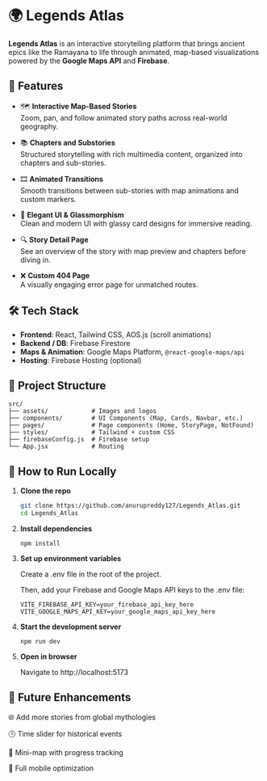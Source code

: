 # 🌍 Legends Atlas

**Legends Atlas** is an interactive storytelling platform that brings ancient epics like the Ramayana to life through animated, map-based visualizations powered by the **Google Maps API** and **Firebase**.

## 🚀 Features

- 🗺️ **Interactive Map-Based Stories**  
  Zoom, pan, and follow animated story paths across real-world geography.

- 📚 **Chapters and Substories**  
  Structured storytelling with rich multimedia content, organized into chapters and sub-stories.

- 🎞️ **Animated Transitions**  
  Smooth transitions between sub-stories with map animations and custom markers.

- 🎨 **Elegant UI & Glassmorphism**  
  Clean and modern UI with glassy card designs for immersive reading.

- 🔍 **Story Detail Page**  
  See an overview of the story with map preview and chapters before diving in.

- ❌ **Custom 404 Page**  
  A visually engaging error page for unmatched routes.

## 🛠️ Tech Stack

- **Frontend**: React, Tailwind CSS, AOS.js (scroll animations)
- **Backend / DB**: Firebase Firestore
- **Maps & Animation**: Google Maps Platform, `@react-google-maps/api`
- **Hosting**: Firebase Hosting (optional)

## 📁 Project Structure

```plaintext
src/
├── assets/            # Images and logos
├── components/        # UI Components (Map, Cards, Navbar, etc.)
├── pages/             # Page components (Home, StoryPage, NotFound)
├── styles/            # Tailwind + custom CSS
├── firebaseConfig.js  # Firebase setup
└── App.jsx            # Routing
```

## 🧪 How to Run Locally

1. **Clone the repo**

   ```bash
   git clone https://github.com/anurupreddy127/Legends_Atlas.git
   cd Legends_Atlas

   ```

2. **Install dependencies**

   ```
   npm install
   ```

3. **Set up environment variables**

   Create a .env file in the root of the project.

   Then, add your Firebase and Google Maps API keys to the .env file:

   ```
   VITE_FIREBASE_API_KEY=your_firebase_api_key_here
   VITE_GOOGLE_MAPS_API_KEY=your_google_maps_api_key_here
   ```

4. **Start the development server**

   ```
   npm run dev
   ```

5. **Open in browser**

   Navigate to http://localhost:5173

## 📌 Future Enhancements

🌐 Add more stories from global mythologies

🕓 Time slider for historical events

🧭 Mini-map with progress tracking

📱 Full mobile optimization
